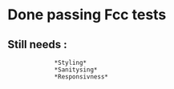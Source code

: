 # Done passing Fcc tests


## Still needs : 
                 *Styling*
                 *Sanitysing*
                 *Responsivness* 
